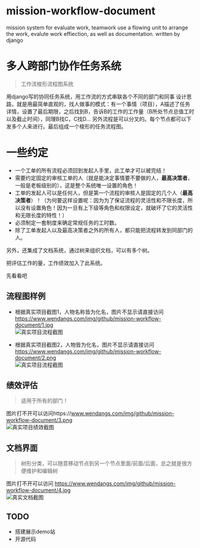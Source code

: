# mission-workflow-document
mission system for evaluate work, teamwork use a flowing unit to arrange the work, evalute work effiection, as well as documentation. written by django

# 多人跨部门协作任务系统 
> 工作流梭形流程图系统   

用django写的协同任务系统，用工作流的方式串联各个不同的部门和同事
设计思路，就是用最简单直观的，找人做事的模式：有一个事情（项目），A描述了任务详情，设置了最后期限，之后找到B，告诉B的工作的工作量（B所处节点总值工时以及截止时间），同理B找C，C找D...
另外流程是可以分叉的。每个节点都可以下发多个人来进行。最后组成一个梭形的任务流程图。

# 一些约定   

- 一个工单的所有流程必须回到发起人手里，此工单才可以被完结！   
- 需要约定固定的审核工单的人（就是能决定事情要不要做的人，**最高决策者**，一般是老板级别的），这是整个系统唯一设置的角色！   
- 工单的发起人可以是任何人，但是第一个流程的审核人是固定的几个人（**最高决策者**）！（为何要这样设置呢：因为为了保证流程的灵活性和不限长度，所以没有设置角色！因为一旦有上下级等角色和权限设定，就破坏了它的灵活性和无限长度的特性！）   
- 必须制定一套制度来确定常规任务的工时数。  
- 除了工单发起人以及最高决策者之外的所有人，都只能把流程转发到同部门的人。   

另外，还集成了文档系统，通过树来组织文档，可以有多个树。

把评估工作的量，工作绩效加入了此系统。

先看看吧

## 流程图样例   

- 根据真实项目截图1，人物名称皆为化名，图片不显示请直接访问 https://www.wendangs.com/img/github/mission-workflow-document/1.jpg      
![真实项目流程截图](https://www.wendangs.com/img/github/mission-workflow-document/1.jpg "真实样例截图")   

- 根据真实项目截图2，人物皆为化名，图片不显示请直接访问 https://www.wendangs.com/img/github/mission-workflow-document/2.png      
![真实项目流程截图](https://www.wendangs.com/img/github/mission-workflow-document/2.png "真实样例截图")   

## 绩效评估   
> 适用于所有的部门！   

图片打不开可以访问https://www.wendangs.com/img/github/mission-workflow-document/3.png   
![真实项目绩效截图](https://www.wendangs.com/img/github/mission-workflow-document/3.png "真实样例截图")   

## 文档界面   
> 树形分类，可以随意移动节点到另一个节点里面/前面/后面，总之就是很方便维护和编辑树   

图片打不开可以访问 https://www.wendangs.com/img/github/mission-workflow-document/4.jpg   
![真实文档截图](https://www.wendangs.com/img/github/mission-workflow-document/4.jpg "真实样例截图")   


## TODO
- 搭建展示demo站    
- 开源代码   